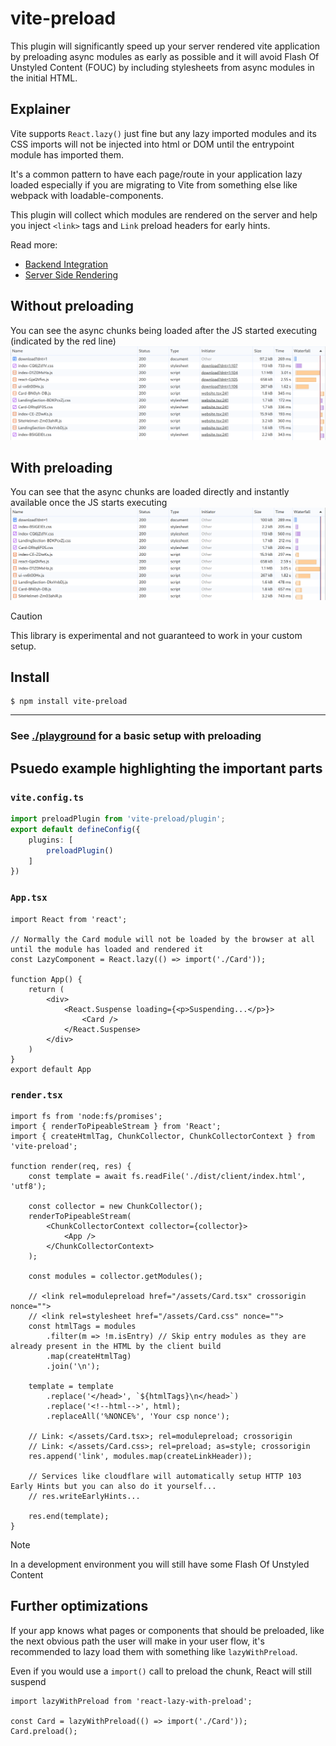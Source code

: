 # vite-preload

This plugin will significantly speed up your server rendered vite application by preloading async modules as early as possible and it will avoid Flash Of Unstyled Content (FOUC) by including stylesheets from async modules in the initial HTML.

## Explainer

Vite supports `React.lazy()` just fine but any lazy imported modules and its CSS imports will not be injected into html or DOM until the entrypoint module has imported them.

It's a common pattern to have each page/route in your application lazy loaded especially if you are migrating to Vite from something else like webpack with loadable-components.

This plugin will collect which modules are rendered on the server and help you inject `<link>` tags and `Link` preload headers for early hints.

Read more:
- [Backend Integration](https://vitejs.dev/guide/backend-integration.html)
- [Server Side Rendering](https://vitejs.dev/guide/ssr.html)

## Without preloading

You can see the async chunks being loaded after the JS started executing (indicated by the red line)
![Before](./doc/before.png)

## With preloading
You can see that the async chunks are loaded directly and instantly available once the JS starts executing
![After](./doc/after.png)

> [!CAUTION]
> This library is experimental and not guaranteed to work in your custom setup. 


## Install

```
$ npm install vite-preload
```

***

### See [./playground](./playground/) for a basic setup with preloading

## Psuedo example highlighting the important parts

### `vite.config.ts`

```ts
import preloadPlugin from 'vite-preload/plugin';
export default defineConfig({
    plugins: [
        preloadPlugin()
    ]
})
```

### `App.tsx`
```tsx
import React from 'react';

// Normally the Card module will not be loaded by the browser at all until the module has loaded and rendered it
const LazyComponent = React.lazy(() => import('./Card'));

function App() {
    return (
        <div>
            <React.Suspense loading={<p>Suspending...</p>}>
                <Card />
            </React.Suspense>
        </div>
    )
}
export default App
```

### `render.tsx`
```tsx
import fs from 'node:fs/promises';
import { renderToPipeableStream } from 'React';
import { createHtmlTag, ChunkCollector, ChunkCollectorContext } from 'vite-preload';

function render(req, res) {
    const template = await fs.readFile('./dist/client/index.html', 'utf8');

    const collector = new ChunkCollector();
    renderToPipeableStream(
        <ChunkCollectorContext collector={collector}>
            <App />
        </ChunkCollectorContext>
    );

    const modules = collector.getModules();

    // <link rel=modulepreload href="/assets/Card.tsx" crossorigin nonce="">
    // <link rel=stylesheet href="/assets/Card.css" nonce="">
    const htmlTags = modules
        .filter(m => !m.isEntry) // Skip entry modules as they are already present in the HTML by the client build
        .map(createHtmlTag)
        .join('\n');

    template = template
        .replace('</head>', `${htmlTags}\n</head>`)
        .replace('<!--html-->', html);
        .replaceAll('%NONCE%', 'Your csp nonce');

    // Link: </assets/Card.tsx>; rel=modulepreload; crossorigin
    // Link: </assets/Card.css>; rel=preload; as=style; crossorigin
    res.append('link', modules.map(createLinkHeader));

    // Services like cloudflare will automatically setup HTTP 103 Early Hints but you can also do it yourself...
    // res.writeEarlyHints...

    res.end(template);
}
```

> [!NOTE]
> In a development environment you will still have some Flash Of Unstyled Content

## Further optimizations

If your app knows what pages or components that should be preloaded, like the next obvious path the user will make in your user flow, it's recommended to lazy load them with something like `lazyWithPreload`.

Even if you would use a `import()` call to preload the chunk, React will still suspend 
```tsx
import lazyWithPreload from 'react-lazy-with-preload';

const Card = lazyWithPreload(() => import('./Card'));
Card.preload();
```
